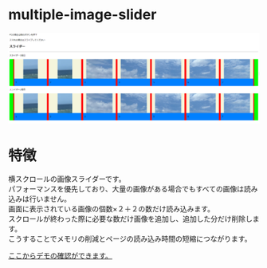 # multiple-image-slider
<img src="https://raw.githubusercontent.com/takashi-koshiba/multiple-image-slider/src/%E3%82%AD%E3%83%A3%E3%83%97%E3%83%81%E3%83%A3.PNG">
<h1>特徴</h1>
<p>横スクロールの画像スライダーです。<br>
    パフォーマンスを優先しており、大量の画像がある場合でもすべての画像は読み込みは行いません。<br>
    画面に表示されている画像の個数×２＋２の数だけ読み込みます。<br>
    スクロールが終わった際に必要な数だけ画像を追加し、追加した分だけ削除します。<br>
    こうすることでメモリの削減とページの読み込み時間の短縮につながります。

</p>

<a href="https://takashi-koshiba.github.io/multiple-image-slider/">ここからデモの確認ができます。</a>

